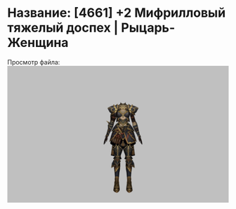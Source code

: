 # Название: [4661] +2 Мифрилловый тяжелый доспех | Рыцарь-Женщина

Просмотр файла:
![p010021.png](p010021.png)